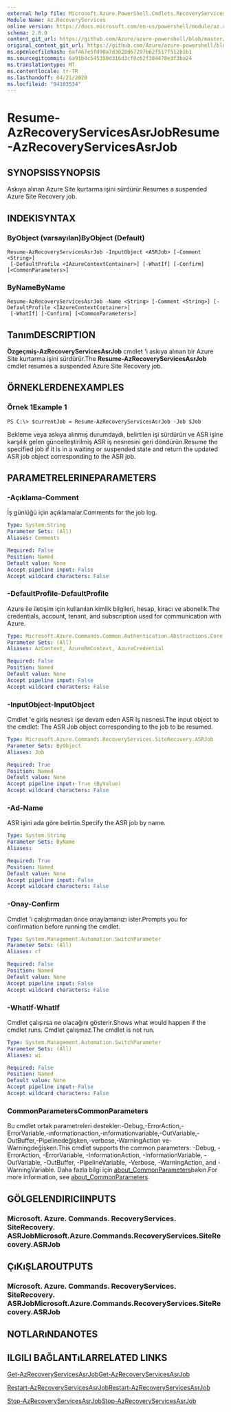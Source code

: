 ```yaml
---
external help file: Microsoft.Azure.PowerShell.Cmdlets.RecoveryServices.SiteRecovery.dll-Help.xml
Module Name: Az.RecoveryServices
online version: https://docs.microsoft.com/en-us/powershell/module/az.recoveryservices/resume-azrecoveryservicesasrjob
schema: 2.0.0
content_git_url: https://github.com/Azure/azure-powershell/blob/master/src/RecoveryServices/RecoveryServices/help/Resume-AzRecoveryServicesAsrJob.md
original_content_git_url: https://github.com/Azure/azure-powershell/blob/master/src/RecoveryServices/RecoveryServices/help/Resume-AzRecoveryServicesAsrJob.md
ms.openlocfilehash: 6af467e5fd90a7d3028d67297b62f517f512b1b1
ms.sourcegitcommit: 6a91b4c545350d316d3cf8c62f384478e3f3ba24
ms.translationtype: MT
ms.contentlocale: tr-TR
ms.lasthandoff: 04/21/2020
ms.locfileid: "94103534"
---
```

# <span data-ttu-id="64f4f-101">Resume-AzRecoveryServicesAsrJob</span><span class="sxs-lookup"><span data-stu-id="64f4f-101">Resume-AzRecoveryServicesAsrJob</span></span>

## <span data-ttu-id="64f4f-102">SYNOPSIS</span><span class="sxs-lookup"><span data-stu-id="64f4f-102">SYNOPSIS</span></span>
<span data-ttu-id="64f4f-103">Askıya alınan Azure Site kurtarma işini sürdürür.</span><span class="sxs-lookup"><span data-stu-id="64f4f-103">Resumes a suspended Azure Site Recovery job.</span></span>

## <span data-ttu-id="64f4f-104">INDEKI</span><span class="sxs-lookup"><span data-stu-id="64f4f-104">SYNTAX</span></span>

### <span data-ttu-id="64f4f-105">ByObject (varsayılan)</span><span class="sxs-lookup"><span data-stu-id="64f4f-105">ByObject (Default)</span></span>
```
Resume-AzRecoveryServicesAsrJob -InputObject <ASRJob> [-Comment <String>]
 [-DefaultProfile <IAzureContextContainer>] [-WhatIf] [-Confirm] [<CommonParameters>]
```

### <span data-ttu-id="64f4f-106">ByName</span><span class="sxs-lookup"><span data-stu-id="64f4f-106">ByName</span></span>
```
Resume-AzRecoveryServicesAsrJob -Name <String> [-Comment <String>] [-DefaultProfile <IAzureContextContainer>]
 [-WhatIf] [-Confirm] [<CommonParameters>]
```

## <span data-ttu-id="64f4f-107">Tanım</span><span class="sxs-lookup"><span data-stu-id="64f4f-107">DESCRIPTION</span></span>
<span data-ttu-id="64f4f-108">**Özgeçmiş-AzRecoveryServicesAsrJob** cmdlet 'i askıya alınan bir Azure Site kurtarma işini sürdürür.</span><span class="sxs-lookup"><span data-stu-id="64f4f-108">The **Resume-AzRecoveryServicesAsrJob** cmdlet resumes a suspended Azure Site Recovery job.</span></span>

## <span data-ttu-id="64f4f-109">ÖRNEKLERDEN</span><span class="sxs-lookup"><span data-stu-id="64f4f-109">EXAMPLES</span></span>

### <span data-ttu-id="64f4f-110">Örnek 1</span><span class="sxs-lookup"><span data-stu-id="64f4f-110">Example 1</span></span>
```
PS C:\> $currentJob = Resume-AzRecoveryServicesAsrJob -Job $Job
```

<span data-ttu-id="64f4f-111">Bekleme veya askıya alınmış durumdaydı, belirtilen işi sürdürün ve ASR işine karşılık gelen güncelleştirilmiş ASR iş nesnesini geri döndürün.</span><span class="sxs-lookup"><span data-stu-id="64f4f-111">Resume the specified job if it is in a waiting or suspended state and return the updated ASR job object corresponding to the ASR job.</span></span>

## <span data-ttu-id="64f4f-112">PARAMETRELERINE</span><span class="sxs-lookup"><span data-stu-id="64f4f-112">PARAMETERS</span></span>

### <span data-ttu-id="64f4f-113">-Açıklama</span><span class="sxs-lookup"><span data-stu-id="64f4f-113">-Comment</span></span>
<span data-ttu-id="64f4f-114">İş günlüğü için açıklamalar.</span><span class="sxs-lookup"><span data-stu-id="64f4f-114">Comments for the job log.</span></span>

```yaml
Type: System.String
Parameter Sets: (All)
Aliases: Comments

Required: False
Position: Named
Default value: None
Accept pipeline input: False
Accept wildcard characters: False
```

### <span data-ttu-id="64f4f-115">-DefaultProfile</span><span class="sxs-lookup"><span data-stu-id="64f4f-115">-DefaultProfile</span></span>
<span data-ttu-id="64f4f-116">Azure ile iletişim için kullanılan kimlik bilgileri, hesap, kiracı ve abonelik.</span><span class="sxs-lookup"><span data-stu-id="64f4f-116">The credentials, account, tenant, and subscription used for communication with Azure.</span></span>


```yaml
Type: Microsoft.Azure.Commands.Common.Authentication.Abstractions.Core.IAzureContextContainer
Parameter Sets: (All)
Aliases: AzContext, AzureRmContext, AzureCredential

Required: False
Position: Named
Default value: None
Accept pipeline input: False
Accept wildcard characters: False
```

### <span data-ttu-id="64f4f-117">-InputObject</span><span class="sxs-lookup"><span data-stu-id="64f4f-117">-InputObject</span></span>
<span data-ttu-id="64f4f-118">Cmdlet 'e giriş nesnesi: işe devam eden ASR Iş nesnesi.</span><span class="sxs-lookup"><span data-stu-id="64f4f-118">The input object to the cmdlet: The ASR Job object corresponding to the job to be resumed.</span></span>

```yaml
Type: Microsoft.Azure.Commands.RecoveryServices.SiteRecovery.ASRJob
Parameter Sets: ByObject
Aliases: Job

Required: True
Position: Named
Default value: None
Accept pipeline input: True (ByValue)
Accept wildcard characters: False
```

### <span data-ttu-id="64f4f-119">-Ad</span><span class="sxs-lookup"><span data-stu-id="64f4f-119">-Name</span></span>
<span data-ttu-id="64f4f-120">ASR işini ada göre belirtin.</span><span class="sxs-lookup"><span data-stu-id="64f4f-120">Specify the ASR job by name.</span></span>

```yaml
Type: System.String
Parameter Sets: ByName
Aliases:

Required: True
Position: Named
Default value: None
Accept pipeline input: False
Accept wildcard characters: False
```

### <span data-ttu-id="64f4f-121">-Onay</span><span class="sxs-lookup"><span data-stu-id="64f4f-121">-Confirm</span></span>
<span data-ttu-id="64f4f-122">Cmdlet 'i çalıştırmadan önce onaylamanızı ister.</span><span class="sxs-lookup"><span data-stu-id="64f4f-122">Prompts you for confirmation before running the cmdlet.</span></span>

```yaml
Type: System.Management.Automation.SwitchParameter
Parameter Sets: (All)
Aliases: cf

Required: False
Position: Named
Default value: None
Accept pipeline input: False
Accept wildcard characters: False
```

### <span data-ttu-id="64f4f-123">-WhatIf</span><span class="sxs-lookup"><span data-stu-id="64f4f-123">-WhatIf</span></span>
<span data-ttu-id="64f4f-124">Cmdlet çalışırsa ne olacağını gösterir.</span><span class="sxs-lookup"><span data-stu-id="64f4f-124">Shows what would happen if the cmdlet runs.</span></span> <span data-ttu-id="64f4f-125">Cmdlet çalışmaz.</span><span class="sxs-lookup"><span data-stu-id="64f4f-125">The cmdlet is not run.</span></span>

```yaml
Type: System.Management.Automation.SwitchParameter
Parameter Sets: (All)
Aliases: wi

Required: False
Position: Named
Default value: None
Accept pipeline input: False
Accept wildcard characters: False
```

### <span data-ttu-id="64f4f-126">CommonParameters</span><span class="sxs-lookup"><span data-stu-id="64f4f-126">CommonParameters</span></span>
<span data-ttu-id="64f4f-127">Bu cmdlet ortak parametreleri destekler:-Debug,-ErrorAction,-ErrorVariable,-ınformationaction,-ınformationvariable,-OutVariable,-OutBuffer,-Pipelinedeğişken,-verbose,-WarningAction ve-Warningdeğişken.</span><span class="sxs-lookup"><span data-stu-id="64f4f-127">This cmdlet supports the common parameters: -Debug, -ErrorAction, -ErrorVariable, -InformationAction, -InformationVariable, -OutVariable, -OutBuffer, -PipelineVariable, -Verbose, -WarningAction, and -WarningVariable.</span></span> <span data-ttu-id="64f4f-128">Daha fazla bilgi için [about_CommonParameters](http://go.microsoft.com/fwlink/?LinkID=113216)bakın.</span><span class="sxs-lookup"><span data-stu-id="64f4f-128">For more information, see [about_CommonParameters](http://go.microsoft.com/fwlink/?LinkID=113216).</span></span>

## <span data-ttu-id="64f4f-129">GÖLGELENDIRICI</span><span class="sxs-lookup"><span data-stu-id="64f4f-129">INPUTS</span></span>

### <span data-ttu-id="64f4f-130">Microsoft. Azure. Commands. RecoveryServices. SiteRecovery. ASRJob</span><span class="sxs-lookup"><span data-stu-id="64f4f-130">Microsoft.Azure.Commands.RecoveryServices.SiteRecovery.ASRJob</span></span>

## <span data-ttu-id="64f4f-131">ÇıKıŞLAR</span><span class="sxs-lookup"><span data-stu-id="64f4f-131">OUTPUTS</span></span>

### <span data-ttu-id="64f4f-132">Microsoft. Azure. Commands. RecoveryServices. SiteRecovery. ASRJob</span><span class="sxs-lookup"><span data-stu-id="64f4f-132">Microsoft.Azure.Commands.RecoveryServices.SiteRecovery.ASRJob</span></span>

## <span data-ttu-id="64f4f-133">NOTLARıNDA</span><span class="sxs-lookup"><span data-stu-id="64f4f-133">NOTES</span></span>

## <span data-ttu-id="64f4f-134">ILGILI BAĞLANTıLAR</span><span class="sxs-lookup"><span data-stu-id="64f4f-134">RELATED LINKS</span></span>

[<span data-ttu-id="64f4f-135">Get-AzRecoveryServicesAsrJob</span><span class="sxs-lookup"><span data-stu-id="64f4f-135">Get-AzRecoveryServicesAsrJob</span></span>](./Get-AzRecoveryServicesAsrJob.md)

[<span data-ttu-id="64f4f-136">Restart-AzRecoveryServicesAsrJob</span><span class="sxs-lookup"><span data-stu-id="64f4f-136">Restart-AzRecoveryServicesAsrJob</span></span>](./Restart-AzRecoveryServicesAsrJob.md)

[<span data-ttu-id="64f4f-137">Stop-AzRecoveryServicesAsrJob</span><span class="sxs-lookup"><span data-stu-id="64f4f-137">Stop-AzRecoveryServicesAsrJob</span></span>](./Stop-AzRecoveryServicesAsrJob.md)
